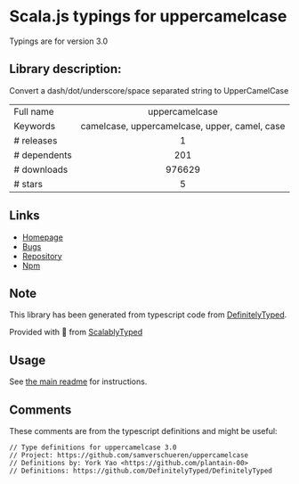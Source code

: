 
# Scala.js typings for uppercamelcase

Typings are for version 3.0

## Library description:
Convert a dash/dot/underscore/space separated string to UpperCamelCase

|                    |                 |
| ------------------ | :-------------: |
| Full name          | uppercamelcase |
| Keywords           | camelcase, uppercamelcase, upper, camel, case |
| # releases         | 1 |
| # dependents       | 201 |
| # downloads        | 976629 |
| # stars            | 5 |

## Links
- [Homepage](https://github.com/samverschueren/uppercamelcase#readme)
- [Bugs](https://github.com/samverschueren/uppercamelcase/issues)
- [Repository](https://github.com/samverschueren/uppercamelcase)
- [Npm](https://www.npmjs.com/package/uppercamelcase)
    


## Note
This library has been generated from typescript code from [DefinitelyTyped](https://definitelytyped.org).

Provided with :purple_heart: from [ScalablyTyped](https://github.com/oyvindberg/ScalablyTyped)

## Usage
See [the main readme](../../readme.md) for instructions.

## Comments

These comments are from the typescript definitions and might be useful:
```
// Type definitions for uppercamelcase 3.0
// Project: https://github.com/samverschueren/uppercamelcase
// Definitions by: York Yao <https://github.com/plantain-00>
// Definitions: https://github.com/DefinitelyTyped/DefinitelyTyped

```

